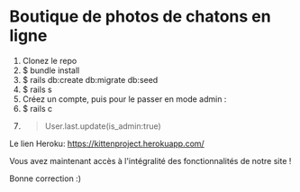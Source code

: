 # Boutique de photos de chatons en ligne

1) Clonez le repo
2) $ bundle install
3) $ rails db:create db:migrate db:seed
4) $ rails s
5) Créez un compte, puis pour le passer en mode admin :
6) $ rails c
7) > User.last.update(is_admin:true)

Le lien Heroku: https://kittenproject.herokuapp.com/

Vous avez maintenant accès à l'intégralité des fonctionnalités de notre site !

Bonne correction :)
